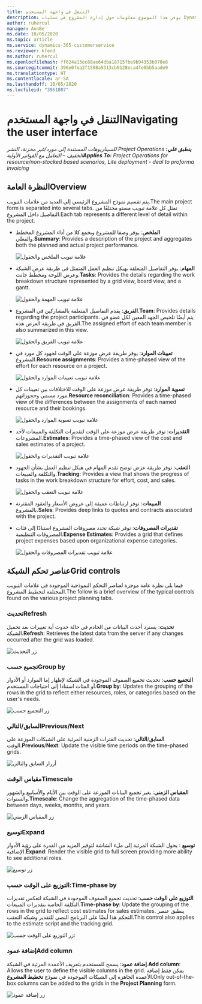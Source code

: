 ```yaml
---
title: التنقل في واجهة المستخدم
description: يوفر هذا الموضوع معلومات حول إدارة المشروع في عمليات Dynamics 365 Project.
author: ruhercul
manager: AnnBe
ms.date: 10/05/2020
ms.topic: article
ms.service: dynamics-365-customerservice
ms.reviewer: kfend
ms.author: ruhercul
ms.openlocfilehash: ff624a13ec88ae64dba18715fbe9b94353b070e8
ms.sourcegitcommit: 396e0fea2f1598a5313cb0128eca4fe0bb5aade9
ms.translationtype: HT
ms.contentlocale: ar-SA
ms.lasthandoff: 10/05/2020
ms.locfileid: "3961807"
---
```

# <a name="navigating-the-user-interface"></a><span data-ttu-id="a8a47-103">التنقل في واجهة المستخدم</span><span class="sxs-lookup"><span data-stu-id="a8a47-103">Navigating the user interface</span></span>

<span data-ttu-id="a8a47-104">_**ينطبق علي:** ‏‫Project Operations للسيناريوهات المستندة إلى مورد/غير مخزنة‬، ‏‫النشر الخفيف – التعامل مع الفواتير الأولية‬_</span><span class="sxs-lookup"><span data-stu-id="a8a47-104">_**Applies To:** Project Operations for resource/non-stocked based scenarios, Lite deployment - deal to proforma invoicing_</span></span>

## <a name="overview"></a><span data-ttu-id="a8a47-105">النظرة العامة</span><span class="sxs-lookup"><span data-stu-id="a8a47-105">Overview</span></span>

<span data-ttu-id="a8a47-106">يتم تقسيم نموذج المشروع الرئيسي إلى العديد من علامات التبويب.</span><span class="sxs-lookup"><span data-stu-id="a8a47-106">The main project form is separated into several tabs.</span></span> <span data-ttu-id="a8a47-107">تمثل كل علامة تبويب مستو مختلفًا من التفاصيل داخل المشروع.</span><span class="sxs-lookup"><span data-stu-id="a8a47-107">Each tab represents a different level of detail within the project.</span></span>

- <span data-ttu-id="a8a47-108">**الملخص**: يوفر وصفا للمشروع ويجمع كلا من أداء المشروع المخطط والفعلي.</span><span class="sxs-lookup"><span data-stu-id="a8a47-108">**Summary**: Provides a description of the project and aggregates both the planned and actual project performance.</span></span>

    ![علامة تبويب الملخص والحقول](media/navigation7.png)

- <span data-ttu-id="a8a47-110">**المهام**: يوفر التفاصيل المتعلقة بهيكل تنظيم العمل المتمثل في طريقة عرض الشبكة وعرض اللوحة ومخطط جانت.</span><span class="sxs-lookup"><span data-stu-id="a8a47-110">**Tasks**: Provides the details regarding the work breakdown structure represented by a grid view, board view, and a gantt.</span></span>

    ![علامة تبويب المهمة والحقول](media/navigation8.png)

- <span data-ttu-id="a8a47-112">**الفريق**: يقدم التفاصيل المتعلقة بالمشاركين في المشروع.</span><span class="sxs-lookup"><span data-stu-id="a8a47-112">**Team**: Provides details regarding the project participants.</span></span> <span data-ttu-id="a8a47-113">يتم أيضًا تلخيص الجهد المعين لكل عضو في الفريق في طريقة العرض هذه.</span><span class="sxs-lookup"><span data-stu-id="a8a47-113">The assigned effort of each team member is also summarized in this view.</span></span>

    ![علامة تبويب الفريق والحقول](media/navigation9.png)

- <span data-ttu-id="a8a47-115">**تعيينات الموارد**: يوفر طريقة عرض موزعة على الوقت لجهود كل مورد في المشروع.</span><span class="sxs-lookup"><span data-stu-id="a8a47-115">**Resource assignments**: Provides a time-phased view of the effort for each resource on a project.</span></span>

    ![علامة تبويب تعيينات الموارد والحقول](media/navigation10.png)

- <span data-ttu-id="a8a47-117">**تسوية الموارد**: توفر طريقة عرض موزعة على الوقت للاختلافات بين تعيينات كل مورد مسمي وحجوزاتهم.</span><span class="sxs-lookup"><span data-stu-id="a8a47-117">**Resource reconciliation**: Provides a time-phased view of the differences between the assignments of each named resource and their bookings.</span></span>

    ![علامة تبويب تسوية الموارد والحقول](media/navigation11.png)

- <span data-ttu-id="a8a47-119">**التقديرات**: توفر طريقة عرض موزعة على الوقت لتقديرات التكلفة والمبيعات لأحد المشروعات.</span><span class="sxs-lookup"><span data-stu-id="a8a47-119">**Estimates**: Provides a time-phased view of the cost and sales estimates of a project.</span></span>

    ![علامة تبويب التقديرات والحقول](media/navigation12.png)

- <span data-ttu-id="a8a47-121">**التعقب**: توفر طريقة عرض توضح تقدم المهام في هيكل تنظيم العمل بشأن الجهود والتكلفة والمبيعات.</span><span class="sxs-lookup"><span data-stu-id="a8a47-121">**Tracking**: Provides a view that shows the progress of tasks in the work breakdown structure for effort, cost, and sales.</span></span>

    ![علامة تبويب التعقب والحقول](media/navigation13.png)

- <span data-ttu-id="a8a47-123">**المبيعات**: توفر ارتباطات عميقة إلى عروض الأسعار والعقود المقترنة بالمشروع.</span><span class="sxs-lookup"><span data-stu-id="a8a47-123">**Sales**: Provides deep links to quotes and contracts associated with the project.</span></span>

- <span data-ttu-id="a8a47-124">**تقديرات المصروفات**: توفر شبكة تحدد مصروفات المشروع استنادًا إلى فئات المصروفات التنظيمية.</span><span class="sxs-lookup"><span data-stu-id="a8a47-124">**Expense Estimates**: Provides a grid that defines project expenses based upon organizational expense categories.</span></span>

    ![علامة تبويب تقديرات المصروفات والحقول](media/navigation14.png)

## <a name="grid-controls"></a><span data-ttu-id="a8a47-126">عناصر تحكم الشبكة</span><span class="sxs-lookup"><span data-stu-id="a8a47-126">Grid controls</span></span>

<span data-ttu-id="a8a47-127">فيما يلي نظرة عامة موجزة لعناصر التحكم النموذجية الموجودة في علامات التبويب المختلفة لتخطيط المشروع.</span><span class="sxs-lookup"><span data-stu-id="a8a47-127">The follow is a brief overview of the typical controls found on the various project planning tabs.</span></span>

### <a name="refresh"></a><span data-ttu-id="a8a47-128">تحديث‬</span><span class="sxs-lookup"><span data-stu-id="a8a47-128">Refresh</span></span>

<span data-ttu-id="a8a47-129">**تحديث**: يسترد أحدث البيانات من الخادم في حالة حدوث أية تغييرات بعد تحميل الشبكة.</span><span class="sxs-lookup"><span data-stu-id="a8a47-129">**Refresh**: Retrieves the latest data from the server if any changes occurred after the grid was loaded.</span></span>

![زر التحديث](media/navigation7.png)

### <a name="group-by"></a><span data-ttu-id="a8a47-131">تجميع حسب</span><span class="sxs-lookup"><span data-stu-id="a8a47-131">Group by</span></span>

<span data-ttu-id="a8a47-132">**التجميع حسب**: تحديث تجميع الصفوف الموجودة في الشبكة لإظهار إما الموارد أو الأدوار أو الفئات استنادا إلى احتياجات المستخدم.</span><span class="sxs-lookup"><span data-stu-id="a8a47-132">**Group by**: Updates the grouping of the rows in the grid to reflect either resources, roles, or categories based on the user's needs.</span></span>

![زر التجميع حسب](media/navigation6.png)

### <a name="previousnext"></a><span data-ttu-id="a8a47-134">السابق/التالي</span><span class="sxs-lookup"><span data-stu-id="a8a47-134">Previous/Next</span></span>

<span data-ttu-id="a8a47-135">**السابق**/**التالي**: تحديث الفترات الزمنية المرئية على الشبكات الموزعة على الوقت.</span><span class="sxs-lookup"><span data-stu-id="a8a47-135">**Previous**/**Next**: Update the visible time periods on the time-phased grids.</span></span>

![أزرار السابق والتالي](media/navigation2.png)

### <a name="timescale"></a><span data-ttu-id="a8a47-137">مقياس الوقت</span><span class="sxs-lookup"><span data-stu-id="a8a47-137">Timescale</span></span>

<span data-ttu-id="a8a47-138">**المقياس الزمني**: يغير تجميع البيانات الموزعة على الوقت بين الأيام والأسابيع والشهور والسنوات.</span><span class="sxs-lookup"><span data-stu-id="a8a47-138">**Timescale**: Change the aggregation of the time-phased data between days, weeks, months, and years.</span></span>

![زر المقياس الزمني](media/navigation3.png)

### <a name="expand"></a><span data-ttu-id="a8a47-140">توسيع</span><span class="sxs-lookup"><span data-stu-id="a8a47-140">Expand</span></span>

<span data-ttu-id="a8a47-141">**توسيع** : يحول الشبكة المرئية إلى ملء الشاشة لتوفير المزيد من القدرة على رؤية الأدوار الإضافية.</span><span class="sxs-lookup"><span data-stu-id="a8a47-141">**Expand**: Render the visible grid to full screen providing more ability to see additional roles.</span></span>

![زر توسيع ](media/navigation4.png)

### <a name="time-phase-by"></a><span data-ttu-id="a8a47-143">التوزيع على الوقت حسب:</span><span class="sxs-lookup"><span data-stu-id="a8a47-143">Time-phase by</span></span>

<span data-ttu-id="a8a47-144">**التوزيع على الوقت حسب**: تحديث تجميع الصفوف الموجودة في الشبكة لتعكس تقديرات التكلفة الخاصة بتقديرات المبيعات.</span><span class="sxs-lookup"><span data-stu-id="a8a47-144">**Time-phase by**: Update the grouping of the rows in the grid to reflect cost estimates for sales estimates.</span></span> <span data-ttu-id="a8a47-145">ينطبق عنصر التحكم هذا أيضًا على البرنامج النصي للتقدير وشبكه التعقب.</span><span class="sxs-lookup"><span data-stu-id="a8a47-145">This control also applies to the estimate script and the tracking grid.</span></span>

![زر التوزيع على الوقت حسب:](media/navigation0.png)

### <a name="add-column"></a><span data-ttu-id="a8a47-147">إضافة عمود</span><span class="sxs-lookup"><span data-stu-id="a8a47-147">Add column</span></span>

<span data-ttu-id="a8a47-148">**إضافة عمود**: يسمح للمستخدم بتعريف الأعمدة المرئية في الشبكة.</span><span class="sxs-lookup"><span data-stu-id="a8a47-148">**Add column**: Allows the user to define the visible columns in the grid.</span></span> <span data-ttu-id="a8a47-149">يمكن فقط إضافة الأعمدة الجاهزة إلى الشبكات الموجودة في نموذج **تخطيط المشروع**.</span><span class="sxs-lookup"><span data-stu-id="a8a47-149">Only out-of-the-box columns can be added to the grids in the **Project Planning** form.</span></span>

![زر إضافة عمود](media/navigation5.png)
